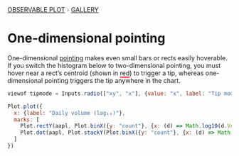 <div style="color: grey; font: 13px/25.5px var(--sans-serif); text-transform: uppercase;"><h1 style="display: none;">Plot: One-dimensional pointing</h1><a href="/plot">Observable Plot</a> › <a href="/@observablehq/plot-gallery">Gallery</a></div>

# One-dimensional pointing

One-dimensional [pointing](https://observablehq.com/plot/interactions/pointer) makes even small bars or rects easily hoverable. If you switch the histogram below to two-dimensional pointing, you must hover near a rect’s centroid (shown in <span style="border-bottom: solid 2px red;">red</span>) to trigger a tip, whereas one-dimensional pointing triggers the tip anywhere in the chart.

```js
viewof tipmode = Inputs.radio(["xy", "x"], {value: "x", label: "Tip mode"})
```

```js echo
Plot.plot({
  x: {label: "Daily volume (log₁₀)"},
  marks: [
    Plot.rectY(aapl, Plot.binX({y: "count"}, {x: (d) => Math.log10(d.Volume), thresholds: 40, tip: tipmode})),
    Plot.dot(aapl, Plot.stackY(Plot.binX({y: "count"}, {x: (d) => Math.log10(d.Volume), thresholds: 40, stroke: "red"})))
  ]
})
```
